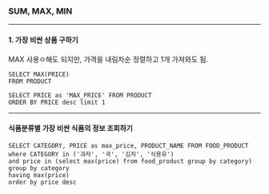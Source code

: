 ### SUM, MAX, MIN

---

#### 1. 가장 비싼 상품 구하기

MAX 사용ㅇ해도 되지만, 가격을 내림차순 정렬하고 1개 가져와도 됨.
```
SELECT MAX(PRICE)
FROM PRODUCT
```

```
SELECT PRICE as 'MAX_PRICE' FROM PRODUCT
ORDER BY PRICE desc limit 1
```

---

#### 식품분류별 가장 비싼 식품의 정보 조회하기

```
SELECT CATEGORY, PRICE as max_price, PRODUCT_NAME FROM FOOD_PRODUCT
where CATEGORY in ('과자', '국', '김치', '식용유') 
and price in (select max(price) from food_product group by category)
group by category
having max(price)
order by price desc
```
